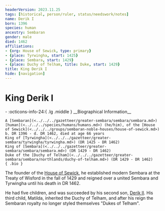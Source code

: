 ```yaml
---
headerVersion: 2023.11.25
tags: [historical, person/ruler, status/needswork/notes]
name: Derik I
born: 1396
species: human
ancestry: Sembaran
gender: male
died: 1462
affiliations:
- {org: House of Sewick, type: primary}
- {place: Tyrwingha, start: 1425}
- {place: Sembara, start: 1429}
- {place: Duchy of Telham, title: Duke, start: 1429}
title: King Derik I
hide: [navigation]
---
```

# King Derik I
<div class="grid cards ext-narrow-margin ext-one-column" markdown>
- :octicons-info-24:{ .lg .middle } __Biographical Information__

    A [Sembaran](<../../../gazetteer/greater-sembara/sembara/sembara.md>) [human](<../../../species/humans/humans.md>) (he/him), of the [House of Sewick](<../../../groups/sembaran-noble-houses/house-of-sewick.md>)  
    b. DR 1396 - d. DR 1462, died at age 66 years  
    King of [Tyrwingha](<../../../gazetteer/greater-sembara/tyrwingha/tyrwingha.md>) (DR 1425 - DR 1462)  
    King of [Sembara](<../../../gazetteer/greater-sembara/sembara/sembara.md>) (DR 1429 - DR 1462)  
    Duke of the [Duchy of Telham](<../../../gazetteer/greater-sembara/sembara/northlands/duchy-of-telham.md>) (DR 1429 - DR 1462)  
    { .bio }

</div>


The founder of the [House of Sewick](<../../../groups/sembaran-noble-houses/house-of-sewick.md>), he established modern Sembara at the Treaty of Wisford in the fall of 1429 and reigned over a united Sembara and Tyrwingha until his death in DR 1462.

He had five children, and was succeeded by his second son, [Derik II](<./derik-ii.md>).  His third child, Matilda, inherited the Duchy of Telham, and after his reign the Sembaran royalty no longer styled themselves "Dukes of Telham". 





